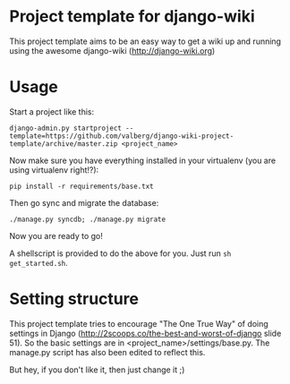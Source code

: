 # Project template for django-wiki

This project template aims to be an easy way to get a wiki up and running using
the awesome django-wiki (http://django-wiki.org)

# Usage

Start a project like this:

    django-admin.py startproject --template=https://github.com/valberg/django-wiki-project-template/archive/master.zip <project_name>

Now make sure you have everything installed in your virtualenv (you are using
virtualenv right!?):

    pip install -r requirements/base.txt

Then go sync and migrate the database:

    ./manage.py syncdb; ./manage.py migrate

Now you are ready to go!

A shellscript is provided to do the above for you. Just run `sh get_started.sh`.


# Setting structure

This project template tries to encourage "The One True Way" of doing settings
in Django (http://2scoops.co/the-best-and-worst-of-django slide 51). So the
basic settings are in <project_name>/settings/base.py.
The manage.py script has also been edited to reflect this.

But hey, if you don't like it, then just change it ;)

